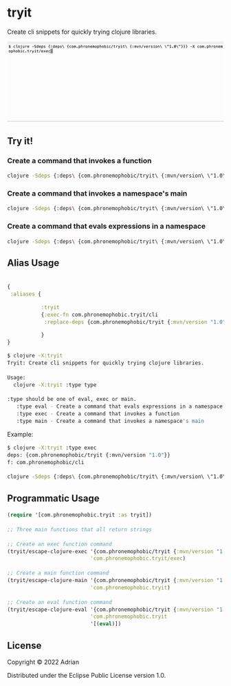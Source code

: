 # tryit

Create cli snippets for quickly trying clojure libraries.

![example usage](/example-usage.gif?raw=true)

## Try it!

### Create a command that invokes a function
```sh
clojure -Sdeps {:deps\ {com.phronemophobic/tryit\ {:mvn/version\ \"1.0\"}}} -X com.phronemophobic.tryit/exec
```

### Create a command that invokes a namespace's main
```sh
clojure -Sdeps {:deps\ {com.phronemophobic/tryit\ {:mvn/version\ \"1.0\"}}} -M -m com.phronemophobic.tryit
```

### Create a command that evals expressions in a namespace
```sh
clojure -Sdeps {:deps\ {com.phronemophobic/tryit\ {:mvn/version\ \"1.0\"}}} -M -e \(require\ \(quote\ com.phronemophobic.tryit\)\)\(ns\ com.phronemophobic.tryit\)\(eval\)
```

## Alias Usage

```clojure

{
 :aliases {
```
```clojure
           :tryit
           {:exec-fn com.phronemophobic.tryit/cli
            :replace-deps {com.phronemophobic/tryit {:mvn/version "1.0"}}}
```
```clojure
           }
}
```

```sh
$ clojure -X:tryit
Tryit: Create cli snippets for quickly trying clojure libraries.

Usage:
  clojure -X:tryit :type type

:type should be one of eval, exec or main.
   :type eval - Create a command that evals expressions in a namespace
   :type exec - Create a command that invokes a function
   :type main - Create a command that invokes a namespace's main

```

Example:

```sh
$ clojure -X:tryit :type exec
deps: {com.phronemophobic/tryit {:mvn/version "1.0"}}
f: com.phronemophobic/cli

clojure -Sdeps {:deps\ {com.phronemophobic/tryit\ {:mvn/version\ \"1.0\"}}} -X com.phronemophobic/cli

```

## Programmatic Usage

```clojure
(require '[com.phronemophobic.tryit :as tryit])

;; Three main functions that all return strings

;; Create an exec function command
(tryit/escape-clojure-exec '{com.phronemophobic/tryit {:mvn/version "1.0"}}
                           'com.phronemophobic.tryit/exec)

;; Create a main function command
(tryit/escape-clojure-main '{com.phronemophobic/tryit {:mvn/version "1.0"}}
                           'com.phronemophobic.tryit)

;; Create an eval function command
(tryit/escape-clojure-eval '{com.phronemophobic/tryit {:mvn/version "1.0"}}
                           'com.phronemophobic.tryit
                           '[(eval)])
```

## License

Copyright © 2022 Adrian

Distributed under the Eclipse Public License version 1.0.
